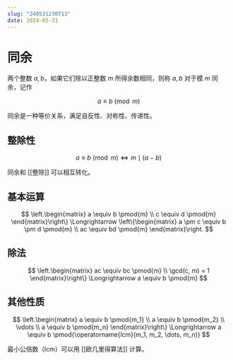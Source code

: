 ```yaml
---
slug: "240531230713"
date: 2024-05-31
---
```


# 同余

两个整数 $a,b$，如果它们除以正整数 $m$ 所得余数相同，则称 $a,b$ 对于模 $m$ 同余，记作

$$
a \equiv b \pmod{m}
$$

同余是一种等价关系，满足自反性、对称性、传递性。

## 整除性

$$
a \equiv b \pmod{m} \Longleftrightarrow  m \mid (a-b)
$$

同余和 [[整除]] 可以相互转化。

## 基本运算

$$
\left.\begin{matrix}
a \equiv b \pmod{m} \\
c \equiv d \pmod{m}
\end{matrix}\right\} \Longrightarrow \left\{\begin{matrix}
a \pm c \equiv b \pm d \pmod{m} \\
ac \equiv bd \pmod{m}
\end{matrix}\right.
$$

## 除法

$$
\left.\begin{matrix}
ac \equiv bc \pmod{m} \\
\gcd(c, m) = 1
\end{matrix}\right\} \Longrightarrow a \equiv b \pmod{m}
$$

## 其他性质

$$
\left.\begin{matrix}
a \equiv b \pmod{m_1} \\
a \equiv b \pmod{m_2} \\
\vdots \\
a \equiv b \pmod{m_n}
\end{matrix}\right\} \Longrightarrow a \equiv b \pmod{\operatorname{lcm}(m_1, m_2, \dots, m_n)}
$$

最小公倍数（lcm）可以用 [[欧几里得算法]] 计算。
